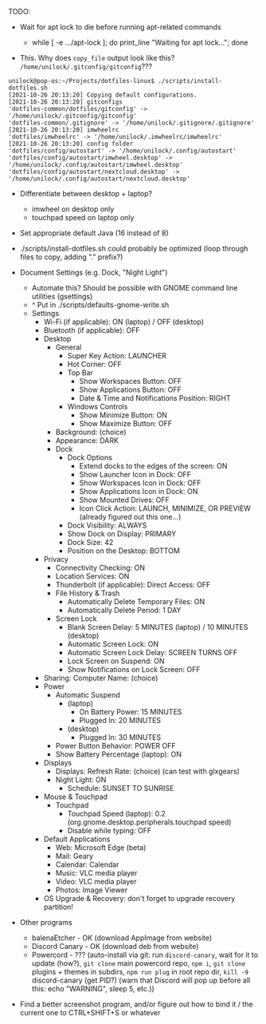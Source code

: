 TODO:

- Wait for apt lock to die before running apt-related commands
    - while \[ -e .../apt-lock \]; do print_line "Waiting for apt lock..."; done

- This. Why does `copy_file` output look like this? `/home/unilock/.gitconfig/gitconfig`???
```
unilock@pop-os:~/Projects/dotfiles-linux$ ./scripts/install-dotfiles.sh 
[2021-10-26 20:13:20] Copying default configurations.
[2021-10-26 20:13:20] gitconfigs
'dotfiles-common/dotfiles/gitconfig' -> '/home/unilock/.gitconfig/gitconfig'
'dotfiles-common/.gitignore' -> '/home/unilock/.gitignore/.gitignore'
[2021-10-26 20:13:20] imwheelrc
'dotfiles/imwheelrc' -> '/home/unilock/.imwheelrc/imwheelrc'
[2021-10-26 20:13:20] config folder
'dotfiles/config/autostart' -> '/home/unilock/.config/autostart'
'dotfiles/config/autostart/imwheel.desktop' -> '/home/unilock/.config/autostart/imwheel.desktop'
'dotfiles/config/autostart/nextcloud.desktop' -> '/home/unilock/.config/autostart/nextcloud.desktop'
```

- Differentiate between desktop + laptop?
    - imwheel on desktop only
    - touchpad speed on laptop only

- Set appropriate default Java (16 instead of 8)

- ./scripts/install-dotfiles.sh could probably be optimized (loop through files to copy, adding "." prefix?)

- Document Settings (e.g. Dock, "Night Light")
    - Automate this? Should be possible with GNOME command line utilities (gsettings)
    - ^ Put in ./scripts/defaults-gnome-write.sh
    - Settings
        - Wi-Fi (if applicable): ON (laptop) / OFF (desktop)
        - Bluetooth (if applicable): OFF
        - Desktop
            - General
                - Super Key Action: LAUNCHER
                - Hot Corner: OFF
                - Top Bar
                    - Show Workspaces Button: OFF
                    - Show Applications Button: OFF
                    - Date & Time and Notifications Position: RIGHT
                - Windows Controls
                    - Show Minimize Button: ON
                    - Show Maximize Button: OFF
            - Background: (choice)
            - Appearance: DARK
            - Dock
                - Dock Options
                    - Extend docks to the edges of the screen: ON
                    - Show Launcher Icon in Dock: OFF
                    - Show Workspaces Icon in Dock: OFF
                    - Show Applications Icon in Dock: ON
                    - Show Mounted Drives: OFF
                    - Icon Click Action: LAUNCH, MINIMIZE, OR PREVIEW (already figured out this one...)
                - Dock Visibility: ALWAYS
                - Show Dock on Display: PRIMARY
                - Dock Size: 42
                - Position on the Desktop: BOTTOM
        - Privacy
            - Connectivity Checking: ON
            - Location Services: ON
            - Thunderbolt (if applicable): Direct Access: OFF
            - File History & Trash
                - Automatically Delete Temporary Files: ON
                - Automatically Delete Period: 1 DAY
            - Screen Lock
                - Blank Screen Delay: 5 MINUTES (laptop) / 10 MINUTES (desktop)
                - Automatic Screen Lock: ON
                - Automatic Screen Lock Delay: SCREEN TURNS OFF
                - Lock Screen on Suspend: ON
                - Show Notifications on Lock Screen: OFF
        - Sharing: Computer Name: (choice)
        - Power
            - Automatic Suspend
                - (laptop)
                    - On Battery Power: 15 MINUTES
                    - Plugged In: 20 MINUTES
                - (desktop)
                    - Plugged In: 30 MINUTES
            - Power Button Behavior: POWER OFF
            - Show Battery Percentage (laptop): ON
        - Displays
            - Displays: Refresh Rate: (choice) (can test with glxgears)
            - Night Light: ON
                - Schedule: SUNSET TO SUNRISE
        - Mouse & Touchpad
            - Touchpad
                - Touchpad Speed (laptop): 0.2 (org.gnome.desktop.peripherals.touchpad speed)
                - Disable while typing: OFF
        - Default Applications
            - Web: Microsoft Edge (beta)
            - Mail: Geary
            - Calendar: Calendar
            - Music: VLC media player
            - Video: VLC media player
            - Photos: Image Viewer
        - OS Upgrade & Recovery: don't forget to upgrade recovery partition!

- Other programs
    - balenaEtcher - OK (download AppImage from website)
    - Discord Canary - OK (download deb from website)
    - Powercord - ??? (auto-install via git: run `discord-canary`, wait for it to update (how?), `git clone` main powercord repo, `npm i`, `git clone` plugins + themes in subdirs, `npm run plug` in root repo dir, `kill -9` discord-canary (get PID?) (warn that Discord will pop up before all this: echo "WARNING", sleep 5, etc.))

- Find a better screenshot program, and/or figure out how to bind it / the current one to CTRL+SHIFT+S or whatever
